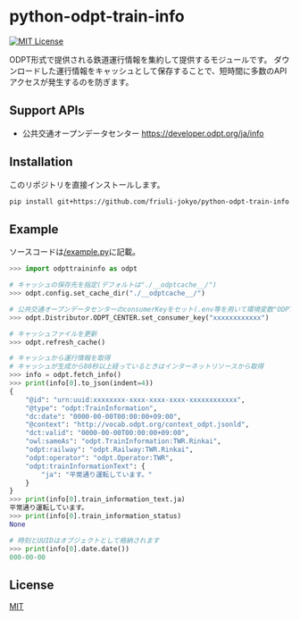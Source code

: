 # python-odpt-train-info
[![MIT License](https://img.shields.io/badge/license-MIT-blue.svg?style=flat)](LICENSE)

ODPT形式で提供される鉄道運行情報を集約して提供するモジュールです。
ダウンロードした運行情報をキャッシュとして保存することで、短時間に多数のAPIアクセスが発生するのを防ぎます。

## Support APIs

- 公共交通オープンデータセンター https://developer.odpt.org/ja/info

## Installation

このリポジトリを直接インストールします。
```bash
pip install git+https://github.com/friuli-jokyo/python-odpt-train-info
```

## Example

ソースコードは[/example.py](/example.py)に記載。

```python
>>> import odpttraininfo as odpt

# キャッシュの保存先を指定(デフォルトは"./__odptcache__/")
>>> odpt.config.set_cache_dir("./__odptcache__/")

# 公共交通オープンデータセンターのconsumerKeyをセット(.env等を用いて環境変数"ODPT_CENTER_TOKEN"を設定すればここでセットする必要はありません)
>>> odpt.Distributor.ODPT_CENTER.set_consumer_key("xxxxxxxxxxxx")

# キャッシュファイルを更新
>>> odpt.refresh_cache()

# キャッシュから運行情報を取得
# キャッシュが生成から80秒以上経っているときはインターネットリソースから取得
>>> info = odpt.fetch_info()
>>> print(info[0].to_json(indent=4))
{
    "@id": "urn:uuid:xxxxxxxx-xxxx-xxxx-xxxx-xxxxxxxxxxxx",
    "@type": "odpt:TrainInformation",
    "dc:date": "0000-00-00T00:00:00+09:00",
    "@context": "http://vocab.odpt.org/context_odpt.jsonld",
    "dct:valid": "0000-00-00T00:00:00+09:00",
    "owl:sameAs": "odpt.TrainInformation:TWR.Rinkai",
    "odpt:railway": "odpt.Railway:TWR.Rinkai",
    "odpt:operator": "odpt.Operator:TWR",
    "odpt:trainInformationText": {
        "ja": "平常通り運転しています。"
    }
}
>>> print(info[0].train_information_text.ja)
平常通り運転しています。
>>> print(info[0].train_information_status)
None

# 時刻とUUIDはオブジェクトとして格納されます
>>> print(info[0].date.date())
000-00-00
```

## License

[MIT](LICENSE)